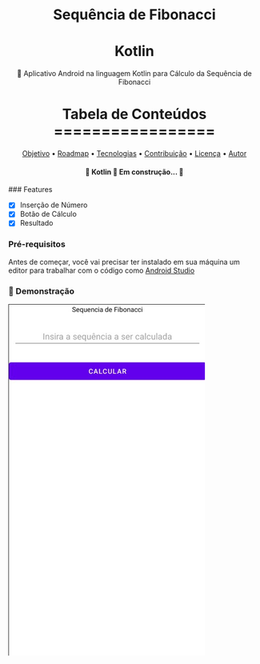 <h1 align="center">Sequência de Fibonacci</h1>

<h1 align="center">
    Kotlin
</h1>
<p align="center">🚀 Aplicativo Android na linguagem Kotlin para Cálculo da Sequência de Fibonacci</p>

<h1 align="center">
    Tabela de Conteúdos <br>
    =================
</h1>

<p align="center">
 <a href="#objetivo">Objetivo</a> •
 <a href="#roadmap">Roadmap</a> • 
 <a href="#tecnologias">Tecnologias</a> • 
 <a href="#contribuicao">Contribuição</a> • 
 <a href="#licenc-a">Licença</a> • 
 <a href="#autor">Autor</a>
</p>

<h4 align="center"> 
	🚧  Kotlin 🚀 Em construção...  🚧
</h4>
### Features

- [x] Inserção de Número
- [x] Botão de Cálculo
- [x] Resultado

### Pré-requisitos

Antes de começar, você vai precisar ter instalado em sua máquina um editor para trabalhar com o código como [Android Studio](https://developer.android.com/studio?authuser=1)

### 🎲 Demonstração

<img src="Screenshot_5.jpg">
